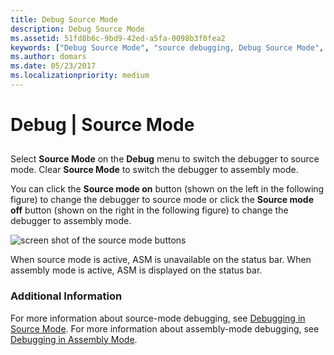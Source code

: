```yaml
---
title: Debug Source Mode
description: Debug Source Mode
ms.assetid: 51fd8b6c-9bd9-42ed-a5fa-0098b3f0fea2
keywords: ["Debug Source Mode", "source debugging, Debug Source Mode", "assembly debugging, Debug Source Mode"]
ms.author: domars
ms.date: 05/23/2017
ms.localizationpriority: medium
---
```


# Debug | Source Mode


## <span id="ddk_debug_source_mode_dbg"></span><span id="DDK_DEBUG_SOURCE_MODE_DBG"></span>


Select **Source Mode** on the **Debug** menu to switch the debugger to source mode. Clear **Source Mode** to switch the debugger to assembly mode.

You can click the **Source mode on** button (shown on the left in the following figure) to change the debugger to source mode or click the **Source mode off** button (shown on the right in the following figure) to change the debugger to assembly mode.

![screen shot of the source mode buttons](images/tbsrcasm.png)

When source mode is active, ASM is unavailable on the status bar. When assembly mode is active, ASM is displayed on the status bar.

### <span id="additional_information"></span><span id="ADDITIONAL_INFORMATION"></span>Additional Information

For more information about source-mode debugging, see [Debugging in Source Mode](debugging-in-source-mode.md). For more information about assembly-mode debugging, see [Debugging in Assembly Mode](debugging-in-assembly-mode.md).

 

 





